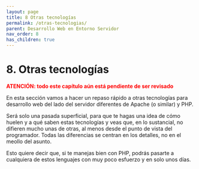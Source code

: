 ```yaml
---
layout: page
title: 8 Otras tecnologías
permalink: /otras-tecnologias/
parent: Desarrollo Web en Entorno Servidor
nav_order: 8
has_children: true
---
```

# 8. Otras tecnologías

<strong><span style='color:red'>ATENCIÓN: todo este capítulo aún está pendiente de ser revisado</span></strong>

En esta sección vamos a hacer un repaso rápido a otras tecnologías para desarrollo web del lado del servidor diferentes de Apache (o similar) y PHP.

Será solo una pasada superficial, para que te hagas una idea de cómo huelen y a qué saben estas tecnologías y veas que, en lo sustancial, no difieren mucho unas de otras, al menos desde el punto de vista del programador. Todas las diferencias se centran en los detalles, no en el meollo del asunto.

Esto quiere decir que, si te manejas bien con PHP, podrás pasarte a cualquiera de estos lenguajes con muy poco esfuerzo y en solo unos días.
